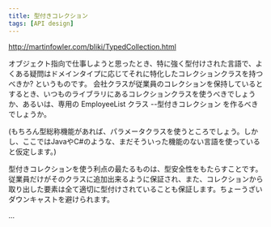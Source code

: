 ```yaml
---
title: 型付きコレクション
tags: [API design]
---
```


http://martinfowler.com/bliki/TypedCollection.html

オブジェクト指向で仕事しようと思ったとき、特に強く型付けされた言語で、よくある疑問はドメインタイプに応じてそれに特化したコレクションクラスを持つべきか? というものです。
会社クラスが従業員のコレクションを保持しているとするとき、いつものライブラリにあるコレクションクラスを使うべきでしょうか、あるいは、専用の EmployeeList クラス --型付きコレクション を作るべきでしょうか。

(もちろん型総称機能があれば、パラメータクラスを使うところでしょう。しかし、ここではJavaやC#のような、まだそういった機能のない言語を使っていると仮定します。)

型付きコレクションを使う利点の最たるものは、型安全性をもたらすことです。従業員だけがそのクラスに追加出来るように保証され、また、コレクションから取り出した要素は全て適切に型付けされていることも保証します。ちょーうざいダウンキャストを避けられます。

...

